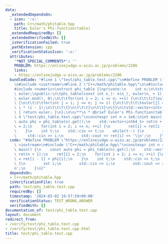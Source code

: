 ```yaml
---
data:
  _extendedDependsOn:
  - icon: ':x:'
    path: C++/math/phitable.hpp
    title: Euler's Phi-function(table)
  _extendedRequiredBy: []
  _extendedVerifiedWith: []
  _isVerificationFailed: true
  _pathExtension: cpp
  _verificationStatusIcon: ':x:'
  attributes:
    '*NOT_SPECIAL_COMMENTS*': ''
    PROBLEM: https://onlinejudge.u-aizu.ac.jp/problems/2286
    links:
    - https://onlinejudge.u-aizu.ac.jp/problems/2286
  bundledCode: "#line 1 \"test/phi_table.test.cpp\"\n#define PROBLEM \"https://onlinejudge.u-aizu.ac.jp/problems/2286\"\
    \n#include <iostream>\n#line 2 \"C++/math/phitable.hpp\"\n\n#include <vector>\n\
    #include <numeric>\nstruct phi_table {\nprivate:\n    int n;\n\tstd::vector<int>\
    \ euler;\npublic:\n\tphi_table(const int n_): n(n_), euler(n_ + 1) {\n\t\tstd::iota(euler.begin(),\
    \ euler.end(), 0);\n\t\tfor(int i = 2; i <= n; ++i) {\n\t\t\tif(euler[i] == i)\
    \ {\n\t\t\t\tfor(int j = i; j <= n; j += i) {\n\t\t\t\t\teuler[j] = euler[j] /\
    \ i * (i - 1);\n\t\t\t\t}\n\t\t\t}\n\t\t}\n\t}\n\tstd::vector<int> get() const\
    \ { return euler; }\n};\n\n/**\n * @brief Euler's Phi-function(table)\n */\n#line\
    \ 4 \"test/phi_table.test.cpp\"\nconstexpr int n = 1e6;\nint main() {\n    const\
    \ auto phi = phi_table(n).get();\n    std::vector<int64_t> ret(n + 1);\n    ret[1]\
    \ = 2;\n    for(int i = 2; i <= n; ++i) {\n        ret[i] = ret[i - 1] + phi[i];\n\
    \    }\n    int t;\n    std::cin >> t;\n    while(t--) {\n        int i;\n   \
    \     std::cin >> i;\n        std::cout << ret[i] << '\\n';\n    }\n}\n"
  code: "#define PROBLEM \"https://onlinejudge.u-aizu.ac.jp/problems/2286\"\n#include\
    \ <iostream>\n#include \"C++/math/phitable.hpp\"\nconstexpr int n = 1e6;\nint\
    \ main() {\n    const auto phi = phi_table(n).get();\n    std::vector<int64_t>\
    \ ret(n + 1);\n    ret[1] = 2;\n    for(int i = 2; i <= n; ++i) {\n        ret[i]\
    \ = ret[i - 1] + phi[i];\n    }\n    int t;\n    std::cin >> t;\n    while(t--)\
    \ {\n        int i;\n        std::cin >> i;\n        std::cout << ret[i] << '\\\
    n';\n    }\n}"
  dependsOn:
  - C++/math/phitable.hpp
  isVerificationFile: true
  path: test/phi_table.test.cpp
  requiredBy: []
  timestamp: '2024-03-02 19:57:59+09:00'
  verificationStatus: TEST_WRONG_ANSWER
  verifiedWith: []
documentation_of: test/phi_table.test.cpp
layout: document
redirect_from:
- /verify/test/phi_table.test.cpp
- /verify/test/phi_table.test.cpp.html
title: test/phi_table.test.cpp
---
```

